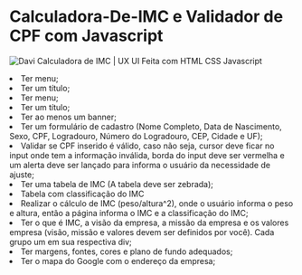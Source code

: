 # Calculadora-De-IMC e Validador de CPF com Javascript

![Davi](https://user-images.githubusercontent.com/87334467/166715667-608bfdbd-6052-4f93-b963-17380d90adb5.gif)
Calculadora de IMC | UX UI Feita com HTML CSS Javascript
<li>Ter menu;</li>
<li>Ter um título;</li>
<li>Ter menu;</li>
<li>Ter um título;</li>
<li>Ter ao menos um banner;</li>
<li>Ter um formulário de cadastro (Nome Completo, Data de Nascimento, Sexo, CPF, Logradouro, Número do Logradouro, CEP, Cidade e UF);</li>
<li>Validar se CPF inserido é válido, caso não seja, cursor deve ficar no input onde tem a informação inválida, borda do input deve ser vermelha e um alerta deve ser lançado para informa o usuário da necessidade de ajuste;</li>
<li>Ter uma tabela de IMC (A tabela deve ser zebrada);</li>
<li>Tabela com classificação do IMC</li>
<li>Realizar o cálculo de IMC (peso/altura^2), onde o usuário informa o peso e altura, então a página informa o IMC e a classificação do IMC;</li>
<li>Ter o que é IMC, a visão da empresa, a missão da empresa e os valores empresa (visão, missão e valores devem ser definidos por você). Cada grupo um em sua respectiva div;</li>
<li>Ter margens, fontes, cores e plano de fundo adequados;</li>
<li>Ter o mapa do Google com o endereço da empresa;</li>
